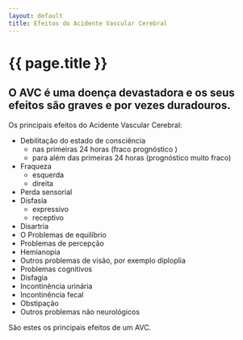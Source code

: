 ```yaml
---
layout: default
title: Efeitos do Acidente Vascular Cerebral
---
```


# {{ page.title }}

## O AVC é uma doença devastadora e os seus efeitos são graves e por vezes duradouros.

Os principais efeitos do Acidente Vascular Cerebral:

* Debilitação do estado de consciência
  * nas primeiras 24 horas (fraco prognóstico )
  * para além das primeiras 24 horas (prognóstico muito fraco)
* Fraqueza
  * esquerda
  * direita
* Perda sensorial
* Disfasia
  * expressivo
  * receptivo
* Disartria
* O Problemas de equilíbrio
* Problemas de percepção
* Hemianopia
* Outros problemas de visão, por exemplo diploplia
* Problemas cognitivos
* Disfagia
* Incontinência urinária
* Incontinência fecal
* Obstipação
* Outros problemas não neurológicos

São estes os principais efeitos de um AVC.
